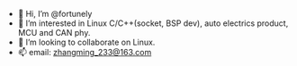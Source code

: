 - 👋 Hi, I’m @fortunely
- 👀 I’m interested in Linux C/C++(socket, BSP dev), auto electrics product, MCU and CAN phy.
- 💞️ I’m looking to collaborate on Linux.
- 📫 email: zhangming_233@163.com

<!---
fortunely/fortunely is a ✨ special ✨ repository because its `README.md` (this file) appears on your GitHub profile.
You can click the Preview link to take a look at your changes.
--->
